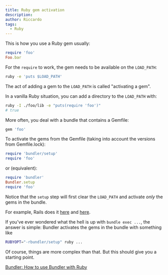```yaml
---
title: Ruby gem activation
description:
author: Riccardo
tags:
  - Ruby
---
```


This is how you use a Ruby gem usually:

```ruby
require 'foo'
Foo.bar
```

For the `require` to work, the gem needs to be available on the `LOAD_PATH`:

```bash
ruby -e 'puts $LOAD_PATH'
```

The act of adding a gem to the `LOAD_PATH` is called "activating a gem".

In a vanilla Ruby situation, you can add a directory to the `LOAD_PATH` with:

```bash
ruby -I ./foo/lib -e "puts(require 'foo')"
# true
```

More often, you deal with a bundle that contains a Gemfile:

```ruby
gem 'foo'
```

To activate the gems from the Gemfile (taking into account the versions from Gemfile.lock):

```ruby
require 'bundler/setup'
require 'foo'
```

or (equivalent):

```ruby
require 'bundler'
Bundler.setup
require 'foo'
```

Notice that the `setup` step will first clear the `LOAD_PATH` and activate *only* the gems in the bundle.

For example, Rails does it [here](https://github.com/rails/rails/blob/9a9222874ade2d6f300647897a8ad99e1f05aa32/railties/lib/rails/generators/rails/app/templates/config/boot.rb.tt#L3) and [here](https://github.com/rails/rails/blob/9a9222874ade2d6f300647897a8ad99e1f05aa32/railties/lib/rails/generators/rails/app/templates/config/application.rb.tt#L7).

If you've ever wondered what the hell is up with `bundle exec ...`, the answer is simple: Bundler activates the gems in the bundle with something like

```bash
RUBYOPT="-rbundler/setup" ruby ...
```

Of course, things are more complex than that. But this should give you a starting point.

[Bundler: How to use Bundler with Ruby](https://bundler.io/guides/bundler_setup.html)
